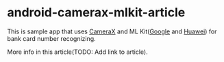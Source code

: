 # android-camerax-mlkit-article

This is sample app that uses [CameraX](https://developer.android.com/training/camerax) and ML Kit([Google](https://developers.google.com/ml-kit/vision/text-recognition/android) and [Huawei](https://developer.huawei.com/consumer/en/doc/development/HMSCore-Guides-V5/text-recognition-0000001050040053-V5#EN-US_TOPIC_0000001050750207__section16220018134717)) for bank card number recognizing. 

More info in this article(TODO: Add link to article).

